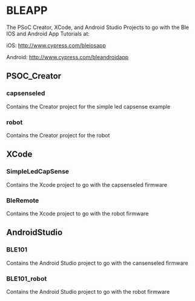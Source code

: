 # BLEAPP

The PSoC Creator, XCode, and Android Studio Projects to go with the Ble IOS and Android App Tutorials at:

iOS:      http://www.cypress.com/bleiosapp

Android:  http://www.cypress.com/bleandroidapp

## PSOC_Creator

### capsenseled
Contains the Creator project for the simple led capsense example

### robot
Contains the Creator project for the robot

## XCode

### SimpleLedCapSense
Contains the Xcode project to go with the capsenseled firmware

### BleRemote
Contains the Xcode project to go with the robot firmware

## AndroidStudio

### BLE101
Contains the Android Studio project to go with the cansenseled firmware

### BLE101_robot
Contains the Android Studio project to go with the robot firmware
